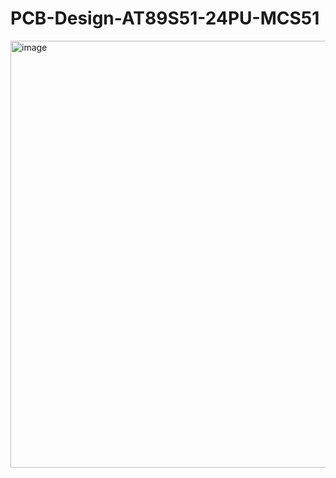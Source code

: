 # PCB-Design-AT89S51-24PU-MCS51
<img width="967" height="683" alt="image" src="https://github.com/user-attachments/assets/c425cb35-5c3f-4c4b-9fb8-a9486c64c190" />
